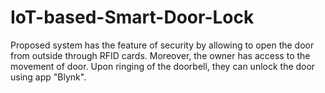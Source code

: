 # IoT-based-Smart-Door-Lock
Proposed system has the feature of security by allowing to open the door from outside through RFID cards. Moreover, the owner has access to the movement of door. Upon ringing of the doorbell, they can unlock the door using app "Blynk".
